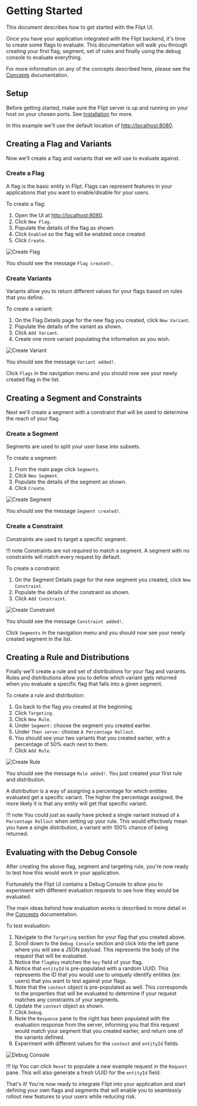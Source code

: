 # Getting Started

This document describes how to get started with the Flipt UI.

Once you have your application integrated with the Flipt backend, it's time to create some flags to evaluate. This documentation will walk you through creating your first flag, segment, set of rules and finally using the debug console to evaluate everything.

For more information on any of the concepts described here, please see the [Concepts](concepts.md) documentation.

## Setup

Before getting started, make sure the Flipt server is up and running on your host on your chosen ports. See [Installation](installation.md) for more.

In this example we'll use the default location of [http://localhost:8080](http://localhost:8080).

## Creating a Flag and Variants

Now we'll create a flag and variants that we will use to evaluate against.

### Create a Flag

A flag is the basic entity in Flipt. Flags can represent features in your applications that you want to enable/disable for your users.

To create a flag:

1. Open the UI at [http://localhost:8080](http://localhost:8080).
1. Click `New Flag`.
1. Populate the details of the flag as shown.
1. Click `Enabled` so the flag will be enabled once created.
1. Click `Create`.

![Create Flag](assets/images/getting_started/00_create_flag.png)

You should see the message `Flag created!`.

### Create Variants

Variants allow you to return different values for your flags based on rules that you define.

To create a variant:

1. On the Flag Details page for the new flag you created, click `New Variant`.
1. Populate the details of the variant as shown.
1. Click `Add Variant`.
1. Create one more variant populating the information as you wish.

![Create Variant](assets/images/getting_started/01_create_variant.png)

You should see the message `Variant added!`.

Click `Flags` in the navigation menu and you should now see your newly created flag in the list.

## Creating a Segment and Constraints

Next we'll create a segment with a constraint that will be used to determine the reach of your flag.

### Create a Segment

Segments are used to split your user base into subsets.

To create a segment:

1. From the main page click `Segments`.
1. Click `New Segment`.
1. Populate the details of the segment as shown.
1. Click `Create`.

![Create Segment](assets/images/getting_started/02_create_segment.png)

You should see the message `Segment created!`.

### Create a Constraint

Constraints are used to target a specific segment.

!!! note
    Constraints are not required to match a segment. A segment with no constraints will match every
    request by default.

To create a constraint:

1. On the Segment Details page for the new segment you created, click `New Constraint`.
1. Populate the details of the constraint as shown.
1. Click `Add Constraint`.

![Create Constraint](assets/images/getting_started/03_create_constraint.png)

You should see the message `Constraint added!`.

Click `Segments` in the navigation menu and you should now see your newly created segment in the list.

## Creating a Rule and Distributions

Finally we'll create a rule and set of distributions for your flag and variants. Rules and distributions allow you to define which variant gets returned when you evaluate a specific flag that falls into a given segment.

To create a rule and distribution:

1. Go back to the flag you created at the beginning.
1. Click `Targeting`.
1. Click `New Rule`.
1. Under `Segment:` choose the segment you created earlier.
1. Under `Then serve:` choose `A Percentage Rollout`.
1. You should see your two variants that you created earlier, with a percentage of 50% each next to them.
1. Click `Add Rule`.

![Create Rule](assets/images/getting_started/04_create_rule.png)

You should see the message `Rule added!`. You just created your first rule and distribution.

A distribution is a way of assigning a percentage for which entities evaluated get a specific variant. The higher the percentage assigned, the more likely it is that any entity will get that specific variant.

!!! note
    You could just as easily have picked a single variant instead of `A Percentage Rollout` when setting up your rule. This would effectively mean you have a single distribution, a variant with 100% chance of being returned.

## Evaluating with the Debug Console

After creating the above flag, segment and targeting rule, you're now ready to test how this would work in your application.

Fortunately the Flipt UI contains a Debug Console to allow you to experiment with different evaluation requests to see how they would be evaluated.

The main ideas behind how evaluation works is described in more detail in the [Concepts](concepts.md) documentation.

To test evaluation:

1. Navigate to the `Targeting` section for your flag that you created above.
1. Scroll down to the `Debug Console` section and click into the left pane where you will see a JSON payload. This represents the body of the request that will be evaluated.
1. Notice the `flagKey` matches the `key` field of your flag.
1. Notice that `entityId` is pre-populated with a random UUID. This represents the ID that you would use to uniquely identify entities (ex: users) that you want to test against your flags.
1. Note that the `context` object is pre-populated as well. This corresponds to the properties that will be evaluated to determine if your request matches any constraints of your segments.
1. Update the `context` object as shown.
1. Click `Debug`.
1. Note the `Response` pane to the right has been populated with the evaluation response from the server, informing you that this request would match your segment that you created earlier, and return one of the variants defined.
1. Experiment with different values for the `context` and `entityId` fields.

![Debug Console](assets/images/getting_started/05_debug_console.png)

!!! tip
    You can click `Reset` to populate a new example request in the `Request` pane. This will also generate a fresh UUID for the `entityId` field.

That's it! You're now ready to integrate Flipt into your application and start defining your own flags and segments that will enable you to seamlessly rollout new features to your users while reducing risk.
